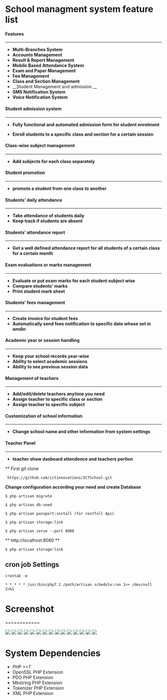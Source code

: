 School managment system feature list
====================================

#### Features
-------------
* __Multi-Branches System__
* __Accounts Management__
* __Result & Report Management__
* __Mobile Based Attendance System__
* __Exam and Paper Management__
* __Fee Management__
* __Class and Section Management__
* __Student Management and admission __
* __SMS Notification  System__
* __Voice Notification System__


#### Student admission system 
-----------------------------
* __Fully functional and automated admission form for student enrolment__

* __Enroll students to a specific class and section for a certain session__

#### Class-wise subject management  
----------------------------------
* __Add subjects for each class separately__

#### Student promotion 
-----------------------
* __promote a student from one class to another__

#### Students’ daily attendance  
-------------------------------
* __Take attendance of students daily__
* __Keep track if students are absent__


#### Students’ attendance report  
---------------------------------
* __Get a well defined attendance report for all students of a certain class for a certain month__

#### Exam evaluations or marks management   
------------------------------------------
* __Evaluate or put exam marks for each student subject wise__
* __Compare students’ marks__
* __Print student mark sheet__

#### Students’ fees management   
-------------------------------
* __Create invoice for student fees__
* __Automatically send fees notification to specific date whose set in amdin__

#### Academic year or session handling    
---------------------------------------
* __Keep your school records year-wise__
* __Ability to select academic sessions__
* __Ability to see previous session data__

#### Management of teachers     
----------------------------
* __Add/edit/delete teachers anytime you need__
* __Assign teacher to specific class or section__
* __Assign teacher to specific subject__

#### Customization of school information    
-----------------------------------------
* __Change school name and other information from system settings__

#### Teacher Panel    
-------------------
* __teacher show dasboard attendence and teachers portion__


** First git clone

```
 https://github.com/ictinnovations/ICTSchool.git
```
**Change configuration according your need and create Database**

```
$ php artisan migrate
```
```
$ php artisan db:seed
```
```
$ php artisan passport:install (for restfull Api)
```
```
$ php artisan storage:link
```
```
$ php artisan serve --port 8080
```
**  http://localhost:8080 **
```
$ php artisan storage:link

```
## cron job Settings
```
crontab -e

* * * * * /usr/bin/php7.1 /path/artisan schedule:run 1>> /dev/null 2>&1

```
# Screenshot
============

<img src="screenshoot/Screenshot(21).png" >
<img src="screenshoot/Screenshot(22).png" >
<img src="screenshoot/Screenshot(23).png" >
<img src="screenshoot/Screenshot(24).png" >
<img src="screenshoot/Screenshot(25).png" >
<img src="screenshoot/Screenshot(26).png" >
<img src="screenshoot/Screenshot(27).png" >
<img src="screenshoot/Screenshot(28).png" >
<img src="screenshoot/Screenshot(29).png" >
<img src="screenshoot/Screenshot(30).png" >
<img src="screenshoot/Screenshot(31).png" >
<img src="screenshoot/Screenshot(32).png" >
<img src="screenshoot/Screenshot(34).png" >
<img src="screenshoot/Screenshot(35).png" >
<img src="screenshoot/Screenshot(33).png" >

System Dependencies
===================
* PHP >=7
* OpenSSL PHP Extension
* PDO PHP Extension
* Mbstring PHP Extension
* Tokenizer PHP Extension
* XML PHP Extension


